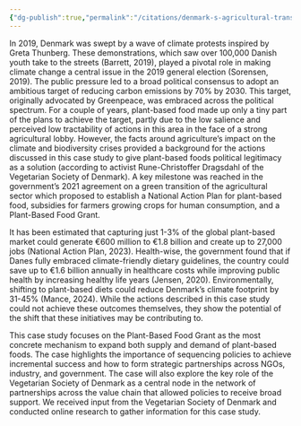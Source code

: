 ```yaml
---
{"dg-publish":true,"permalink":"/citations/denmark-s-agricultural-transition-policy-fiscal-mechanisms-for-plant-based-sector-development-rethink-priorities/","tags":["EU case_study"],"created":"2025-10-23T11:00:22.435+01:00","updated":"2025-10-23T11:00:22.464+01:00"}
---
```


In 2019, Denmark was swept by a wave of climate protests inspired by Greta Thunberg. These demonstrations, which saw over 100,000 Danish youth take to the streets (Barrett, 2019), played a pivotal role in making climate change a central issue in the 2019 general election (Sorensen, 2019). The public pressure led to a broad political consensus to adopt an ambitious target of reducing carbon emissions by 70% by 2030. This target, originally advocated by Greenpeace, was embraced across the political spectrum. For a couple of years, plant-based food made up only a tiny part of the plans to achieve the target, partly due to the low salience and perceived low tractability of actions in this area in the face of a strong agricultural lobby. However, the facts around agriculture’s impact on the climate and biodiversity crises provided a background for the actions discussed in this case study to give plant-based foods political legitimacy as a solution (according to activist Rune-Christoffer Dragsdahl of the Vegetarian Society of Denmark). A key milestone was reached in the government’s 2021 agreement on a green transition of the agricultural sector which proposed to establish a National Action Plan for plant-based food, subsidies for farmers growing crops for human consumption, and a Plant-Based Food Grant.

It has been estimated that capturing just 1-3% of the global plant-based market could generate €600 million to €1.8 billion and create up to 27,000 jobs (National Action Plan, 2023). Health-wise, the government found that if Danes fully embraced climate-friendly dietary guidelines, the country could save up to €1.6 billion annually in healthcare costs while improving public health by increasing healthy life years (Jensen, 2020). Environmentally, shifting to plant-based diets could reduce Denmark’s climate footprint by 31-45%​ (Mance, 2024). While the actions described in this case study could not achieve these outcomes themselves, they show the potential of the shift that these initiatives may be contributing to.

This case study focuses on the Plant-Based Food Grant as the most concrete mechanism to expand both supply and demand of plant-based foods. The case highlights the importance of sequencing policies to achieve incremental success and how to form strategic partnerships across NGOs, industry, and government. The case will also explore the key role of the Vegetarian Society of Denmark as a central node in the network of partnerships across the value chain that allowed policies to receive broad support. We received input from the Vegetarian Society of Denmark and conducted online research to gather information for this case study.
